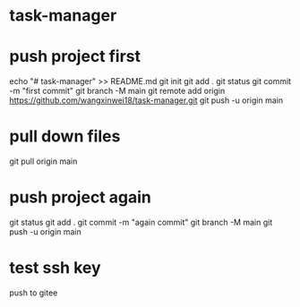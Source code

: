 # task-manager

# push project first

echo "# task-manager" >> README.md
git init
git add .
git status
git commit -m "first commit"
git branch -M main
git remote add origin https://github.com/wangxinwei18/task-manager.git
git push -u origin main

# pull down files

git pull origin main

# push project again

git status
git add .
git commit -m "again commit"
git branch -M main
git push -u origin main

# test ssh key

push to gitee
